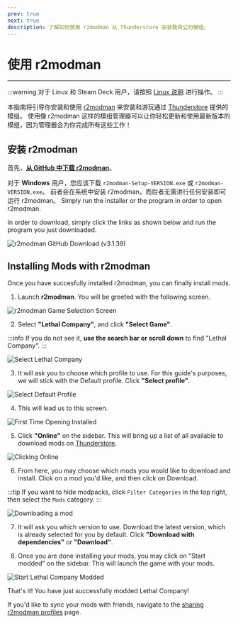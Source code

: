 ```yaml
---
prev: true
next: true
description: 了解如何使用 r2modman 从 Thunderstore 安装致命公司模组。
---
```


# 使用 r2modman

***

:::warning
对于 Linux 和 Steam Deck 用户，请按照 [Linux 说明](installing-r2modman-linux) 进行操作。
:::

本指南将引导你安装和使用 [r2modman](https://github.com/ebkr/r2modmanPlus/releases/latest/) 来安装和游玩通过 [Thunderstore](https://thunderstore.io/c/lethal-company/) 提供的模组。 使用像 r2modman 这样的模组管理器可以让你轻松更新和使用最新版本的模组，因为管理器会为你完成所有这些工作！

## 安装 r2modman

<!-- f21c391c-0bc5-431d-a233-95323b95e01b -->

首先，[**从 GitHub 中下载 r2modman**](https://github.com/ebkr/r2modmanPlus/releases/latest/)。

对于 **Windows** 用户，您应该下载 `r2modman-Setup-VERSION.exe` 或 `r2modman-VERSION.exe`。 前者会在系统中安装 r2modman，而后者无需进行任何安装即可运行 r2modman。 Simply run the installer or the program in order to open r2modman.

In order to download, simply click the links as shown below and run the program you just downloaded.

![r2modman GitHub Download (v3.1.39)](/images/r2modman-install/r2modmandownload.png)

## Installing Mods with r2modman

Once you have succesfully installed r2modman, you can finally install mods.

1. Launch **r2modman**. You will be greeted with the following screen.

![r2modman Game Selection Screen](/images/r2modman-install/gameselection.png)

2. Select **"Lethal Company"**, and click **"Select Game"**.

:::info
If you do not see it, **use the search bar or scroll down** to find "Lethal Company".
:::

![Select Lethal Company](/images/r2modman-install/selectlc.png)

3. It will ask you to choose which profile to use. For this guide's purposes, we will stick with the Default profile. Click **"Select profile"**.

![Select Default Profile](/images/r2modman-install/profileselect.png)

4. This will lead us to this screen.

![First Time Opening Installed](/images/r2modman-install/firsttimeinstall.png)

5. Click **"Online"** on the sidebar. This will bring up a list of all available to download mods on [Thunderstore](https://thunderstore.io/c/lethal-company/).

![Clicking Online](/images/r2modman-install/selectonline.png)

6. From here, you may choose which mods you would like to download and install. Click on a mod you'd like, and then click on Download.

:::tip
If you want to hide modpacks, click `Filter Categories` in the top right, then select the `Mods` category.
:::

![Downloading a mod](/images/r2modman-install/download.png)

7. It will ask you which version to use. Download the latest version, which is already selected for you by default. Click **"Download with dependencies"** or **"Download"**.

8. Once you are done installing your mods, you may click on "Start modded" on the sidebar. This will launch the game with your mods.

![Start Lethal Company Modded](/images/r2modman-install/startmodded.png)

That's it! You have just successfully modded Lethal Company!

If you'd like to sync your mods with friends, navigate to the [sharing r2modman profiles](syncing-mods) page.
